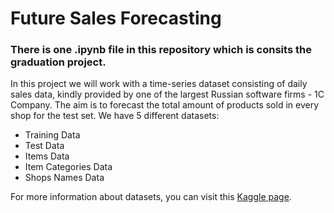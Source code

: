 # Future Sales Forecasting
### There is one .ipynb file in this repository which is consits the graduation project. 
In this project we will work with a time-series dataset consisting of daily sales data, kindly provided by one of the largest Russian software firms - 1C Company. The aim is to forecast the total amount of products sold in every shop for the test set. We have 5 different datasets:
- Training Data
- Test Data
- Items Data
- Item Categories Data
- Shops Names Data

For more information about datasets, you can visit this [Kaggle page](https://www.kaggle.com/c/competitive-data-science-predict-future-sales/data).
